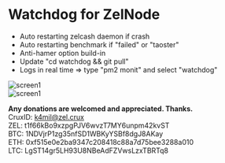 # Watchdog for ZelNode
* Auto restarting zelcash daemon if crash  
* Auto restarting benchmark if "failed" or "taoster"
* Anti-hamer option build-in
* Update "cd watchdog && git pull"
* Logs in real time => type "pm2 monit" and select "watchdog"  

![screen1](https://raw.githubusercontent.com/XK4MiLX/zelnode/master/image/w1pic.jpg)  
![screen1](https://raw.githubusercontent.com/XK4MiLX/zelnode/master/image/w2pic.jpg)  

<b>Any donations are welcomed and appreciated. Thanks.</b>  
CruxID: k4mil@zel.crux  
ZEL: t1f66kBo9xzpgPJV6wvzT7MY6unpm42kvST  
BTC: 1NDVjrP1zg35nfSD1WBKyYSBf8dgJ8AKay  
ETH: 0xf515e0e2ba9347c208418c88a7d75bee3288a010  
LTC: LgST14gr5LH93U8NBeAdFZVwsLzxTBRTq8  

